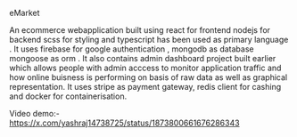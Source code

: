 eMarket

An ecommerce webapplication built using react for frontend nodejs for backend scss for styling and typescript has been used as primary language . It uses firebase for google authentication , mongodb as database mongoose as orm . It also contains admin dashboard project built earlier which allows people with admin acccess to monitor application traffic and how online buisness is performing on basis of raw data as well as graphical representation. It uses stripe as payment gateway, redis client for cashing and docker for containerisation.

Video demo:- https://x.com/yashraj14738725/status/1873800661676286343



